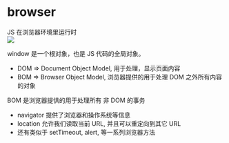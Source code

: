 # browser
JS 在浏览器环境里运行时  
![](asserts/browser.png)  

window 是一个根对象，也是 JS 代码的全局对象。  
* DOM => Document Object Model, 用于处理，显示页面内容
* BOM => Browser Object Model, 浏览器提供的用于处理 DOM 之外所有内容的对象

BOM 是浏览器提供的用于处理所有 非 DOM 的事务
* navigator 提供了浏览器和操作系统等信息
* location 允许我们读取当前 URL, 并且可以重定向到其它 URL
* 还有类似于 setTimeout, alert, 等一系列浏览器方法